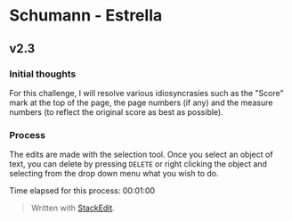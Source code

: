 # Schumann - Estrella
## v2.3
### Initial thoughts
For this challenge, I will resolve various idiosyncrasies such as the "Score" mark at the top of the page, the page numbers (if any) and the measure numbers (to reflect the original score as best as possible).

### Process
The edits are made with the selection tool. Once you select an object of text, you can delete by pressing `DELETE` or right clicking the object and selecting from the drop down menu what you wish to do.

Time elapsed for this process: 00:01:00


> Written with [StackEdit](https://stackedit.io/).